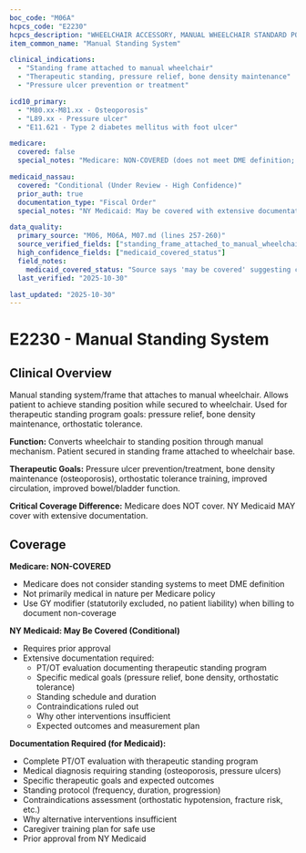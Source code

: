 ```yaml
---
boc_code: "M06A"
hcpcs_code: "E2230"
hcpcs_description: "WHEELCHAIR ACCESSORY, MANUAL WHEELCHAIR STANDARD POWER ADD-ON TO CONVERT MANUAL WHEELCHAIR TO MOTORIZED WHEELCHAIR, JOYSTICK CONTROL"
item_common_name: "Manual Standing System"

clinical_indications:
  - "Standing frame attached to manual wheelchair"
  - "Therapeutic standing, pressure relief, bone density maintenance"
  - "Pressure ulcer prevention or treatment"

icd10_primary:
  - "M80.xx-M81.xx - Osteoporosis"
  - "L89.xx - Pressure ulcer"
  - "E11.621 - Type 2 diabetes mellitus with foot ulcer"

medicare:
  covered: false
  special_notes: "Medicare: NON-COVERED (does not meet DME definition; not primarily medical; use GY modifier). Medicare does not consider standing systems primarily medical in nature."

medicaid_nassau:
  covered: "Conditional (Under Review - High Confidence)"
  prior_auth: true
  documentation_type: "Fiscal Order"
  special_notes: "NY Medicaid: May be covered with extensive documentation. PT/OT evaluation documenting therapeutic standing program. Specific medical goals (pressure relief, bone density, orthostatic tolerance). Prior approval required."

data_quality:
  primary_source: "M06, M06A, M07.md (lines 257-260)"
  source_verified_fields: ["standing_frame_attached_to_manual_wheelchair", "therapeutic_standing_pressure_relief_bone_density", "medicare_non_covered", "medicaid_may_be_covered_extensive_documentation", "medicaid_prior_approval_required"]
  high_confidence_fields: ["medicaid_covered_status"]
  field_notes:
    medicaid_covered_status: "Source says 'may be covered' suggesting conditional coverage, not guaranteed"
  last_verified: "2025-10-30"

last_updated: "2025-10-30"
---
```


# E2230 - Manual Standing System

## Clinical Overview

Manual standing system/frame that attaches to manual wheelchair. Allows patient to achieve standing position while secured to wheelchair. Used for therapeutic standing program goals: pressure relief, bone density maintenance, orthostatic tolerance.

**Function:** Converts wheelchair to standing position through manual mechanism. Patient secured in standing frame attached to wheelchair base.

**Therapeutic Goals:** Pressure ulcer prevention/treatment, bone density maintenance (osteoporosis), orthostatic tolerance training, improved circulation, improved bowel/bladder function.

**Critical Coverage Difference:** Medicare does NOT cover. NY Medicaid MAY cover with extensive documentation.

## Coverage

**Medicare: NON-COVERED**
- Medicare does not consider standing systems to meet DME definition
- Not primarily medical in nature per Medicare policy
- Use GY modifier (statutorily excluded, no patient liability) when billing to document non-coverage

**NY Medicaid: May Be Covered (Conditional)**
- Requires prior approval
- Extensive documentation required:
  - PT/OT evaluation documenting therapeutic standing program
  - Specific medical goals (pressure relief, bone density, orthostatic tolerance)
  - Standing schedule and duration
  - Contraindications ruled out
  - Why other interventions insufficient
  - Expected outcomes and measurement plan

**Documentation Required (for Medicaid):**
- Complete PT/OT evaluation with therapeutic standing program
- Medical diagnosis requiring standing (osteoporosis, pressure ulcers)
- Specific therapeutic goals and expected outcomes
- Standing protocol (frequency, duration, progression)
- Contraindications assessment (orthostatic hypotension, fracture risk, etc.)
- Why alternative interventions insufficient
- Caregiver training plan for safe use
- Prior approval from NY Medicaid
